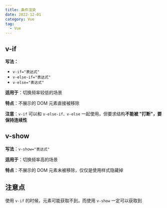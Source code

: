 ```yaml
---
title: 条件渲染
date: 2022-12-01
category: Vue
tag:
  - Vue
---
```


## v-if

**写法：**

- `v-if="表达式"`
- `v-else-if="表达式"`
- `v-else="表达式"`

**适用于**：切换频率较低的场景

**特点**：不展示的 DOM 元素直接被移除

**注意**：`v-if` 可以和 `v-else-if、v-else` 一起使用，但要求结构**不能被 "打断"，要保持连续性**

## v-show

**写法**：`v-show="表达式"`

**适用于**：切换频率高的场景

**特点**：不展示的 DOM 元素未被移除，仅仅是使用样式隐藏掉

## 注意点

使用 `v-if` 的时候，元素可能获取不到，而使用 `v-show` 一定可以获取到

